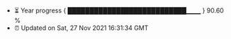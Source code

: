 - ⏳ Year progress { ███████████████████████████▁▁▁ } 90.60 %
- ⏰ Updated on Sat, 27 Nov 2021 16:31:34 GMT

